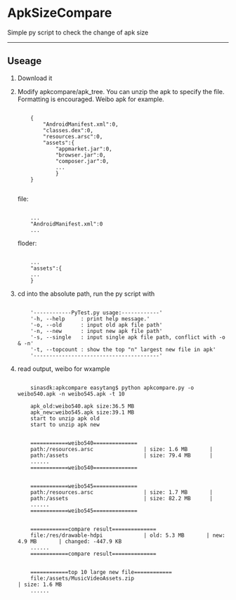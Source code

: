 # ApkSizeCompare
Simple py script to check the change of apk size

-----
## Useage
1. Download it
2. Modify apkcompare/apk_tree. You can unzip the apk to specify the file. Formatting is encouraged. Weibo apk for example.
    
    ```
    
        {
            "AndroidManifest.xml":0,
            "classes.dex":0,
            "resources.arsc":0,
            "assets":{
                "appmarket.jar":0,
                "browser.jar":0,
                "composer.jar":0,
                ...
                }
        }
        
    ```

    file: 
        
    ```
    
        ...
        "AndroidManifest.xml":0
        ...
    
    ```
        
    floder:
        
    ```
    
        ...
        "assets":{
        ...
        }   

    ```
   
3. cd into the absolute path, run the py script with 
    
    ```
    
        '------------PyTest.py usage:------------'
        '-h, --help     : print help message.'
        '-o, --old      : input old apk file path'
        '-n, --new      : input new apk file path'
        '-s, --single   : input single apk file path, conflict with -o & -n'
        '-t, --topcount : show the top "n" largest new file in apk'
        '----------------------------------------'
 
    ```

4. read output, weibo for wxample
    
    ```
    
        sinasdk:apkcompare easytang$ python apkcompare.py -o weibo540.apk -n weibo545.apk -t 10
        
        apk_old:weibo540.apk size:36.5 MB
        apk_new:weibo545.apk size:39.1 MB
        start to unzip apk old
        start to unzip apk new
        
        
        ============weibo540==============
        path:/resources.arsc                | size: 1.6 MB       |
        path:/assets                        | size: 79.4 MB      |
        ......
        ============weibo540==============
        
        
        ============weibo545==============
        path:/resources.arsc                | size: 1.7 MB       |
        path:/assets                        | size: 82.2 MB      |
        ......
        ============weibo545==============
        
        
        ============compare result==============
        file:/res/drawable-hdpi             | old: 5.3 MB       | new: 4.9 MB       | changed: -447.9 KB   
        ......
        ============compare result==============
        
        
        ============top 10 large new file============
        file:/assets/MusicVideoAssets.zip                                 | size: 1.6 MB
        ......
    
    ```